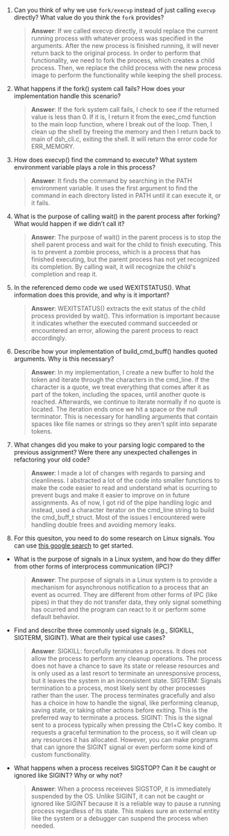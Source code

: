 1. Can you think of why we use `fork/execvp` instead of just calling `execvp` directly? What value do you think the `fork` provides?

    > **Answer**:  If we called execvp directly, it would replace the current running process with whatever process was specified in the arguments. After the new process is finished running, it will never return back to the original process. In order to perform that functionality, we need to fork the process, which creates a child process. Then, we replace the child process with the new process image to perform the functionality while keeping the shell process.

2. What happens if the fork() system call fails? How does your implementation handle this scenario?

    > **Answer**:  If the fork system call fails, I check to see if the returned value is less than 0. If it is, I return it from the exec_cmd function to the main loop function, where I break out of the loop. Then, I clean up the shell by freeing the memory and then I return back to main of dsh_cli.c, exiting the shell. It will return the error code for ERR_MEMORY.

3. How does execvp() find the command to execute? What system environment variable plays a role in this process?

    > **Answer**:  It finds the command by searching in the PATH environment variable. It uses the first argument to find the command in each directory listed in PATH until it can execute it, or it fails.

4. What is the purpose of calling wait() in the parent process after forking? What would happen if we didn’t call it?

    > **Answer**:  The purpose of wait() in the parent process is to stop the shell parent process and wait for the child to finish executing. This is to prevent a zombie process, which is a process that has finished executing, but the parent process has not yet recognized its completion. By calling wait, it will recognize the child's completion and reap it.

5. In the referenced demo code we used WEXITSTATUS(). What information does this provide, and why is it important?

    > **Answer**:  WEXITSTATUS() extracts the exit status of the child process provided by wait(). This information is important because it indicates whether the executed command succeeded or encountered an error, allowing the parent process to react accordingly.

6. Describe how your implementation of build_cmd_buff() handles quoted arguments. Why is this necessary?

    > **Answer**:  In my implementation, I create a new buffer to hold the token and iterate through the characters in the cmd_line. if the character is a quote, we treat everything that comes after it as part of the token, including the spaces, until another quote is reached. Afterwards, we continue to iterate normally if no quote is located. The iteration ends once we hit a space or the null terminator. This is necessary for handling arguments that contain spaces like file names or strings so they aren't split into separate tokens.

7. What changes did you make to your parsing logic compared to the previous assignment? Were there any unexpected challenges in refactoring your old code?

    > **Answer**:  I made a lot of changes with regards to parsing and cleanliness. I abstracted a lot of the code into smaller functions to make the code easier to read and understand what is ocurring to prevent bugs and make it easier to improve on in future assignments. As of now, I got rid of the pipe handling logic and instead, used a character iterator on the cmd_line string to build the cmd_buff_t struct. Most of the issues I encountered were handling double frees and avoiding memory leaks.

8. For this quesiton, you need to do some research on Linux signals. You can use [this google search](https://www.google.com/search?q=Linux+signals+overview+site%3Aman7.org+OR+site%3Alinux.die.net+OR+site%3Atldp.org&oq=Linux+signals+overview+site%3Aman7.org+OR+site%3Alinux.die.net+OR+site%3Atldp.org&gs_lcrp=EgZjaHJvbWUyBggAEEUYOdIBBzc2MGowajeoAgCwAgA&sourceid=chrome&ie=UTF-8) to get started.

- What is the purpose of signals in a Linux system, and how do they differ from other forms of interprocess communication (IPC)?

    > **Answer**:  The purpose of signals in a Linux system is to provide a mechanism for asynchronous notification to a process that an event as ocurred. They are different from other forms of IPC (like pipes) in that they do not transfer data, they only signal something has ocurred and the program can react to it or perform some default behavior.

- Find and describe three commonly used signals (e.g., SIGKILL, SIGTERM, SIGINT). What are their typical use cases?

    > **Answer**:  SIGKILL: forcefully terminates a process. It does not allow the process to perform any cleanup operations. The process does not have a chance to save its state or release resources and is only used as a last resort to terminate an unresponsive process, but it leaves the system in an inconsistent state. SIGTERM: Signals termination to a process, most likely sent by other processes rather than the user. The process terminates gracefully and also has a choice in how to handle the signal, like performing cleanup, saving state, or taking other actions before exiting. This is the preferred way to terminate a process. SIGINT: This is the signal sent to a process typically when pressing the Ctrl+C key combo. It requests a graceful termination to the process, so it will clean up any resources it has allocated. However, you can make programs that can ignore the SIGINT signal or even perform some kind of custom functionality.

- What happens when a process receives SIGSTOP? Can it be caught or ignored like SIGINT? Why or why not?

    > **Answer**:  When a process receieves SIGSTOP, it is immediately suspended by the OS. Unlike SIGINT, it can not be caught or ignored like SIGINT because it is a reliable way to pause a running process regardless of its state. This makes sure an external entity like the system or a debugger can suspend the process when needed.